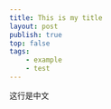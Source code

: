 ```yaml
---
title: This is my title
layout: post
publish: true
top: false
tags:
    - example
    - test
---
```


这行是中文
